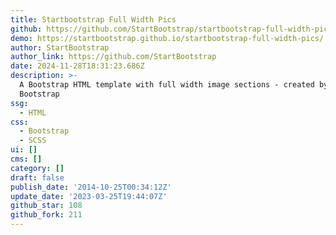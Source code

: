 ```yaml
---
title: Startbootstrap Full Width Pics
github: https://github.com/StartBootstrap/startbootstrap-full-width-pics
demo: https://startbootstrap.github.io/startbootstrap-full-width-pics/
author: StartBootstrap
author_link: https://github.com/StartBootstrap
date: 2024-11-28T18:31:23.686Z
description: >-
  A Bootstrap HTML template with full width image sections - created by Start
  Bootstrap
ssg:
  - HTML
css:
  - Bootstrap
  - SCSS
ui: []
cms: []
category: []
draft: false
publish_date: '2014-10-25T00:34:12Z'
update_date: '2023-03-25T19:44:07Z'
github_star: 108
github_fork: 211
---
```

